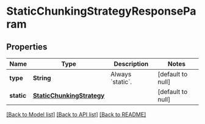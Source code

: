 # StaticChunkingStrategyResponseParam
## Properties

| Name | Type | Description | Notes |
|------------ | ------------- | ------------- | -------------|
| **type** | **String** | Always &#x60;static&#x60;. | [default to null] |
| **static** | [**StaticChunkingStrategy**](StaticChunkingStrategy.md) |  | [default to null] |

[[Back to Model list]](../README.md#documentation-for-models) [[Back to API list]](../README.md#documentation-for-api-endpoints) [[Back to README]](../README.md)

